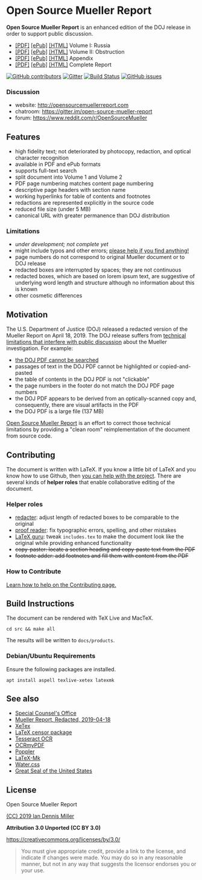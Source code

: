# Open Source Mueller Report

**Open Source Mueller Report** is an enhanced edition of the DOJ release in order to support public discussion.

- [[PDF]](https://iandennismiller.github.io/mueller-report/mueller-report-vol-1.pdf) [[ePub]](https://iandennismiller.github.io/mueller-report/mueller-report-vol-1.epub) [[HTML]](https://iandennismiller.github.io/mueller-report/mueller-report-vol-1.html) Volume I: Russia
- [[PDF]](https://iandennismiller.github.io/mueller-report/mueller-report-vol-2.pdf) [[ePub]](https://iandennismiller.github.io/mueller-report/mueller-report-vol-2.epub) [[HTML]](https://iandennismiller.github.io/mueller-report/mueller-report-vol-2.html) Volume II: Obstruction
- [[PDF]](https://iandennismiller.github.io/mueller-report/mueller-report-appendix.pdf) [[ePub]](https://iandennismiller.github.io/mueller-report/mueller-report-appendix.epub) [[HTML]](https://iandennismiller.github.io/mueller-report/mueller-report-appendix.html) Appendix
- [[PDF]](https://iandennismiller.github.io/mueller-report/mueller-report.pdf) [[ePub]](https://iandennismiller.github.io/mueller-report/mueller-report.epub) [[HTML]](https://iandennismiller.github.io/mueller-report/mueller-report.html) Complete Report

[![GitHub contributors](https://img.shields.io/github/contributors-anon/iandennismiller/mueller-report.svg)](https://github.com/iandennismiller/mueller-report/)
[![Gitter](https://img.shields.io/gitter/room/iandennismiller/mueller-report.svg)](https://gitter.im/open-source-mueller-report/community)
[![Build Status](https://travis-ci.org/iandennismiller/mueller-report.svg?branch=master)](https://travis-ci.org/iandennismiller/mueller-report)
[![GitHub issues](https://img.shields.io/github/issues-raw/iandennismiller/mueller-report.svg)](https://github.com/iandennismiller/mueller-report/issues)

### Discussion

- website: http://opensourcemuellerreport.com
- chatroom: https://gitter.im/open-source-mueller-report
- forum: https://www.reddit.com/r/OpenSourceMueller

## Features

- high fidelity text; not deteriorated by photocopy, redaction, and optical character recognition
- available in PDF and ePub formats
- supports full-text search
- split document into Volume 1 and Volume 2
- PDF page numbering matches content page numbering
- descriptive page headers with section name
- working hyperlinks for table of contents and footnotes
- redactions are represented explicitly in the source code
- reduced file size (under 5 MB)
- canonical URL with greater permanence than DOJ distribution

### Limitations

- *under development; not complete yet*
- might include typos and other errors; [please help if you find anything!](https://github.com/iandennismiller/mueller-report/blob/master/Contributing.md#contributing)
- page numbers do not correspond to original Mueller document or to DOJ release
- redacted boxes are interrupted by spaces; they are not continuous
- redacted boxes, which are based on lorem ipsum text, are suggestive of underlying word length and structure although no information about this is known
- other cosmetic differences

## Motivation

The U.S. Department of Justice (DOJ) released a redacted version of the Mueller Report on April 18, 2019.
The DOJ release suffers from [technical limitations that interfere with public discussion](https://www.pdfa.org/a-technical-and-cultural-assessment-of-the-mueller-report-pdf/) about the Mueller investigation.
For example:

- [the DOJ PDF cannot be searched](https://www.pdfa.org/even-with-ocr-the-mueller-report-pdf-isnt-fully-searchable/)
- passages of text in the DOJ PDF cannot be highlighted or copied-and-pasted
- the table of contents in the DOJ PDF is not "clickable"
- the page numbers in the footer do not match the DOJ PDF page numbers
- the DOJ PDF appears to be derived from an optically-scanned copy and, consequently, there are visual artifacts in the PDF
- the DOJ PDF is a large file (137 MB)

[Open Source Mueller Report](https://github.com/iandennismiller/mueller-report) is an effort to correct those technical limitations by providing a "clean room" reimplementation of the document from source code.

## Contributing

The document is written with LaTeX.
If you know a little bit of LaTeX and you know how to use Github, then [you can help with the project](https://github.com/iandennismiller/mueller-report/blob/master/Contributing.md#contributing).
There are several kinds of **helper roles** that enable collaborative editing of the document.

### Helper roles

- [redacter](https://github.com/iandennismiller/mueller-report/blob/master/Contributing.md#helper-roles):  adjust length of redacted boxes to be comparable to the original
- [proof reader](https://github.com/iandennismiller/mueller-report/blob/master/Contributing.md#helper-roles): fix typographic errors, spelling, and other mistakes
- [LaTeX guru](https://github.com/iandennismiller/mueller-report/blob/master/Contributing.md#helper-roles): tweak `includes.tex` to make the document look like the original while providing enhanced functionality
- ~~copy-paster: locate a section heading and copy-paste text from the PDF~~
- ~~footnote adder: add footnotes and fill them with content from the PDF~~

### How to Contribute

[Learn how to help on the Contributing page.](https://github.com/iandennismiller/mueller-report/blob/master/Contributing.md#contributing)

## Build Instructions

The document can be rendered with TeX Live and MacTeX.

```
cd src && make all
```

The results will be written to `docs/products`.

### Debian/Ubuntu Requirements

Ensure the following packages are installed.

```
apt install aspell texlive-xetex latexmk
```

## See also

- [Special Counsel's Office](https://www.justice.gov/sco)
- [Mueller Report, Redacted, 2019-04-18](https://www.justice.gov/storage/report.pdf)
- [XeTex](http://xetex.sourceforge.net/)
- [LaTeX censor package](https://ctan.org/pkg/censor)
- [Tesseract OCR](https://github.com/tesseract-ocr/tesseract)
- [OCRmyPDF](https://github.com/jbarlow83/OCRmyPDF)
- [Poppler](https://poppler.freedesktop.org/)
- [LaTeX-Mk](http://latex-mk.sourceforge.net/)
- [Water.css](https://kognise.github.io/water.css/)
- [Great Seal of the United States](https://en.wikipedia.org/wiki/Great_Seal_of_the_United_States)

## License

Open Source Mueller Report

[(CC) 2019 Ian Dennis Miller](https://github.com/iandennismiller/mueller-report/blob/master/License.md)

**Attribution 3.0 Unported (CC BY 3.0)**

https://creativecommons.org/licenses/by/3.0/

> You must give appropriate credit, provide a link to the license, and indicate if changes were made. You may do so in any reasonable manner, but not in any way that suggests the licensor endorses you or your use.
